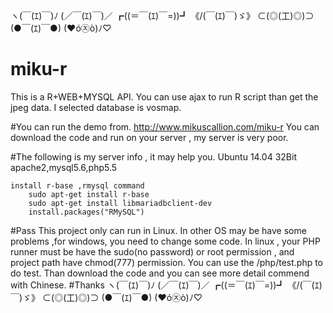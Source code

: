 ヽ(￣(ｴ)￣)ﾉ  (／￣(ｴ)￣)／ ┏((＝￣(ｴ)￣=))┛ 《/(￣(ｴ)￣)ゞ》 ⊂(◎(工)◎)⊃ (●￣(ｴ)￣●) (♥ó㉨ò)ﾉ♡
# miku-r
This is a R+WEB+MYSQL API. You can use ajax to run R script than get the jpeg data. I selected database is vosmap.

#You can run the demo from.
    http://www.mikuscallion.com/miku-r
    You can download the code and run on your server , my server is very poor.

#The following is my server info , it may help you.
    Ubuntu 14.04 32Bit
    apache2,mysql5.6,php5.5
    
    install r-base ,rmysql command
        sudo apt-get install r-base
        sudo apt-get install libmariadbclient-dev
        install.packages("RMySQL")
#Pass
    This project only can run in Linux.
    In other OS may be have some problems ,for windows, you need to change some code.
    In linux , your PHP runner must be have the sudo(no password) or root permission , and project path have chmod(777) permission.
    You can use the /php/test.php to do test.
    Than download the code and you can see more detail commend with Chinese.
#Thanks
ヽ(￣(ｴ)￣)ﾉ  (／￣(ｴ)￣)／ ┏((＝￣(ｴ)￣=))┛ 《/(￣(ｴ)￣)ゞ》 ⊂(◎(工)◎)⊃ (●￣(ｴ)￣●) (♥ó㉨ò)ﾉ♡

